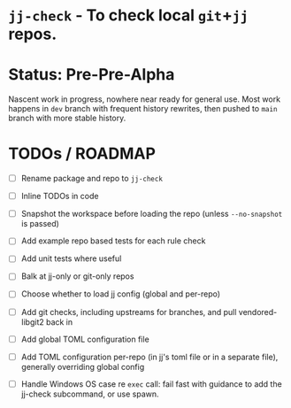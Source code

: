 # `jj-check` - To check local `git`+`jj` repos.

# Status: Pre-Pre-Alpha

Nascent work in progress, nowhere near ready for general use.
Most work happens in `dev` branch with frequent history rewrites, then pushed to `main` branch with more stable history.

# TODOs / ROADMAP

- [ ] Rename package and repo to `jj-check`
- [ ] Inline TODOs in code
- [ ] Snapshot the workspace before loading the repo (unless `--no-snapshot` is passed)
- [ ] Add example repo based tests for each rule check
- [ ] Add unit tests where useful
- [ ] Balk at jj-only or git-only repos
- [ ] Choose whether to load jj config (global and per-repo)
- [ ] Add git checks, including upstreams for branches, and pull vendored-libgit2 back in
- [ ] Add global TOML configuration file
- [ ] Add TOML configuration per-repo (in jj's toml file or in a separate file), generally overriding global config
- [ ] Handle Windows OS case re `exec` call: fail fast with guidance to add the jj-check subcommand, or use spawn.

